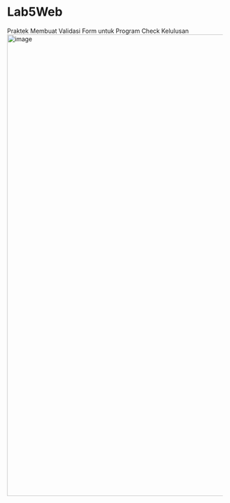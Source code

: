 # Lab5Web
Praktek Membuat Validasi Form untuk Program Check Kelulusan
<img width="1919" height="1079" alt="image" src="https://github.com/user-attachments/assets/49b7a983-193b-4e7b-af30-093a8064a5d8" />
